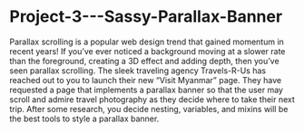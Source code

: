 # Project-3---Sassy-Parallax-Banner
Parallax scrolling is a popular web design trend that gained momentum in recent years! If you’ve ever noticed a background moving at a slower rate than the foreground, creating a 3D effect and adding depth, then you’ve seen parallax scrolling. The sleek traveling agency Travels-R-Us has reached out to you to launch their new “Visit Myanmar” page. They have requested a page that implements a parallax banner so that the user may scroll and admire travel photography as they decide where to take their next trip. After some research, you decide nesting, variables, and mixins will be the best tools to style a parallax banner.
